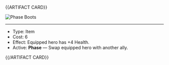<!-- ======================================

How to Contribute: https://ggs.wiki/r/howto

Artifact-specific info: https://github.com/GGS-ORG/artifact/blob/master/README.md

====================================== -->


{{ARTIFACT CARD}}

<!-- Card image goes here. -->

![Phase Boots](https://i.imgur.com/1sKXoiz.jpg)

---

<!-- Card description goes here. -->

* Type: Item
* Cost: 6
* Effect: Equipped hero has +4 Health.
* Active: **Phase** — Swap equipped hero with another ally. 

{{/ARTIFACT CARD}}
